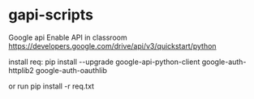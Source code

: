 # gapi-scripts
Google api 
Enable API in classroom 
https://developers.google.com/drive/api/v3/quickstart/python


install req: 
pip install --upgrade google-api-python-client google-auth-httplib2 google-auth-oauthlib

or run 
pip install -r req.txt 

